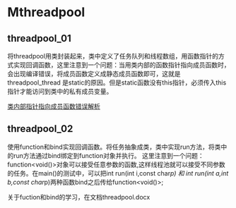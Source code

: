 # Mthreadpool
## threadpool_01
将threadpool用类封装起来，类中定义了任务队列和线程数组，用函数指针的方式实现回调函数，这里注意到一个问题：当用类内部的函数指针指向成员函数时，会出现编译错误，将成员函数定义成静态成员函数即可，这就是threadpool_thread 是static的原因。但是static函数没有this指针，必须传入this指针才能访问到类中的私有成员变量。

[类内部指针指向成员函数错误解析](https://blog.csdn.net/maojudong/article/details/8194143 "悬停显示")

## threadpool_02
使用function和bind实现回调函数。将任务抽象成类，类中实现run方法，将类中的run方法通过bind绑定到function对象并执行。
这里注意到一个问题：
function<void()>对象可以接受任意参数的函数,这样线程池就可以接受不同参数的任务。在main()的测试中，可以把int run(int i,const char*p) 和 int run(int a,int b,const char*p)两种函数bind之后传给function<void()>;

关于fuction和bind的学习，在文档threadpool.docx
